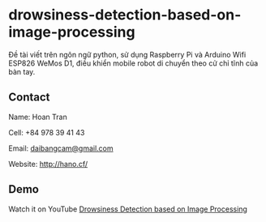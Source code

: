 # drowsiness-detection-based-on-image-processing
 
 Đề tài viết trên ngôn ngữ python, sử dụng Raspberry Pi và Arduino Wifi ESP826 WeMos D1, điều khiển mobile robot di chuyển theo cử chỉ tĩnh của bàn tay.

## Contact

Name: Hoan Tran

Cell: +84 978 39 41 43

Email: daibangcam@gmail.com

Website: http://hano.cf/

## Demo

Watch it on YouTube [Drowsiness Detection based on Image Processing](https://youtu.be/D2bCMH-UOhk)